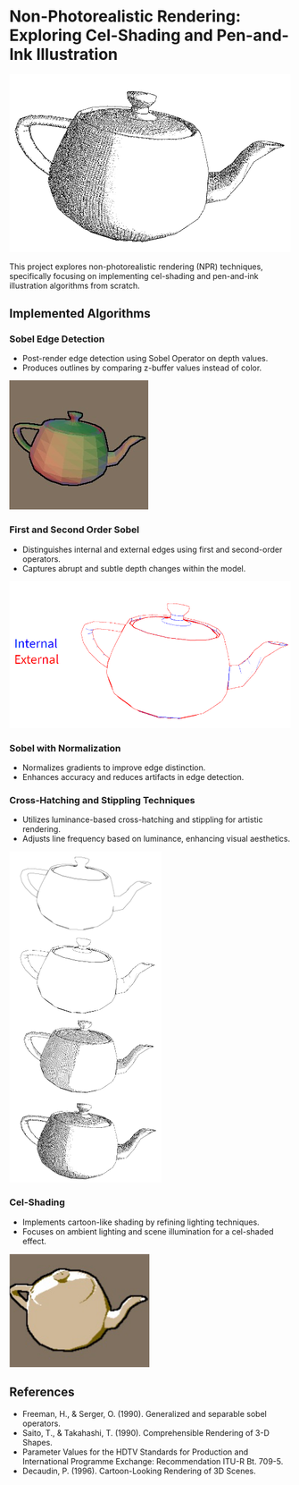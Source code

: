 # Non-Photorealistic Rendering: Exploring Cel-Shading and Pen-and-Ink Illustration

![](final.png)


This project explores non-photorealistic rendering (NPR) techniques, specifically focusing on implementing cel-shading and pen-and-ink illustration algorithms from scratch.

Implemented Algorithms
----------------------

### Sobel Edge Detection

*   Post-render edge detection using Sobel Operator on depth values.
*   Produces outlines by comparing z-buffer values instead of color.

![Sobel Outline On Utah Teapot](output.jpg)

### First and Second Order Sobel

*   Distinguishes internal and external edges using first and second-order operators.
*   Captures abrupt and subtle depth changes within the model.

![Internal and external edges of teapot model](edges.png)

### Sobel with Normalization

*   Normalizes gradients to improve edge distinction.
*   Enhances accuracy and reduces artifacts in edge detection.

### Cross-Hatching and Stippling Techniques

*   Utilizes luminance-based cross-hatching and stippling for artistic rendering.
*   Adjusts line frequency based on luminance, enhancing visual aesthetics.

![Progression of pen-and-ink illustration](progression.png)

### Cel-Shading

*   Implements cartoon-like shading by refining lighting techniques.
*   Focuses on ambient lighting and scene illumination for a cel-shaded effect.

![Utah teapot with cel-shading](teapot-cel-shading.png)

References
----------

*   Freeman, H., & Serger, O. (1990). Generalized and separable sobel operators.
*   Saito, T., & Takahashi, T. (1990). Comprehensible Rendering of 3-D Shapes.
*   Parameter Values for the HDTV Standards for Production and International Programme Exchange: Recommendation ITU-R Bt. 709-5.
*   Decaudin, P. (1996). Cartoon-Looking Rendering of 3D Scenes.
